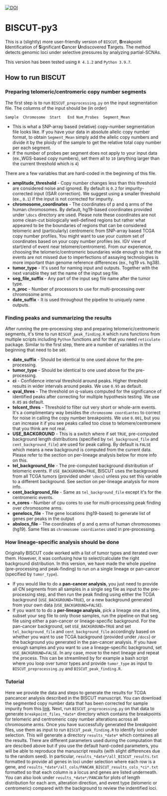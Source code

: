 [![DOI](https://zenodo.org/badge/558464969.svg)](https://zenodo.org/badge/latestdoi/558464969)

# BISCUT-py3
This is a (slightly) more user-friendly version of `BISCUT`,
**B**reakpoint **I**dentification of **S**ignificant **C**ancer **U**ndiscovered **T**argets. The method detects genomic loci under selective pressures by analyzing partial-SCNAs.

This version has been tested using `R 4.1.2` and `Python 3.9.7`. 

## How to run BISCUT
### Preparing telomeric/centromeric copy number segments
The first step is to run `BISCUT_preprocessing.py` on the input segmentation file. 
The columns of the input should be (in order)
```
Sample	Chromosome	Start	End	Num_Probes	Segment_Mean
```
 - This is what a SNP-array based (relative) copy-number segmentation file looks like.
 If you have your data in absolute allelic copy number format, to obtain `Segment_Mean` simply add the allelic 
 copy numbers and divide it by the ploidy of the sample to get
 the relative total copy number per each segment. 
 - If the number of probes per 
 segment does not apply to your input data (ex.,WGS-based copy numbers), set them all to `10` (anything larger than the current threshold which is `4`)
 
There are a few variables that are hard-coded in the beginning of this file.

 - **amplitude_threshold** - Copy number changes less than this threshold are considered noise and ignored. By default is `0.2` for impurity-corrected input (ISAR correction). We suggest using a smaller threshold (ex., `0.1`) if the input is not corrected for impurity.
 - **chromosome_coordinates** - The coordinates of p and q arms of the human chromosomes. By default, hg19-based coordinates provided under `\docs` directory are used. Please note these coordinates are not some clean-cut biologically well-defined regions but rather what appeared to be the boundaries of regions that can be considered telomeric and (particularly) centromeric from SNP-array based TCGA copy number profiles. You might want to use your custom set of coordinates based on your copy number profiles (ex. IGV view of start/end of event near telomere/centromere). From our experience, choosing the telomeric/centromeric boundaries wide enough so that the events are not missed due to imperfections of assaying technologies is more important than genome reference differences (ex., hg19 vs. hg38).
 - **tumor_type** - It's used for naming input and outputs. Together with the next variable they set the name of the input seg file.
 - **seg_file_suffix** - Any part of the input seg file name after the tumor type.
 - **n_proc** - Number of processors to use for multi-processing over chromosome arms.
 - **date_suffix** - It is used throughout the pipeline to uniquely name outputs.

### Finding peaks and summarizing the results
After running the pre-processing step and preparing telomeric/centromeric segments, it's time to run `BISCUT_peak_finding.R` which runs functions from multiple scripts including `Python` functions and for that you need `reticulate` package. Similar to the first step, there are a number of variables in the beginning that need to be set.

 - **date_suffix** - Should be identical to one used above for the pre-processing.
 - **tumor_type** - Should be identical to one used above for the pre-processing.
 - **ci** - Confidence interval threshold around peaks. Higher threshold results in wider intervals around peaks. We use `0.95` as default.
 - **qval_thres** - The threshold on q-values computed for the significance of 
 identified peaks after correcting for multiple hypothesis testing. We use `0.05` as default.
 - **telcent_thres** - Threshold to filter out very short or whole-arm events. It's a complimentary way besides the `chromosome coordiantes` to correct for noise in calling the copy number breakpoints. We use `0.001`, but you can increase it if you see peaks called too close to telomere/centromere that you think are not real.
  - **USE_BACKGROUND** - This is a switch where if set `TRUE`, pre-computed background length distributions (specified by `tel_background_file` and `cent_background_file`) are used for peak calling. By default is `FALSE` which means a new background is computed from the current data. Please refer to the section on per-lineage analysis below for more info on this.
  - **tel_background_file** - The pre-computed background distribution of telomeric events. If `USE_BACKGROUND=TRUE`, BISCUT uses the background from all TCGA tumors (provided under `\docs`) unless you set this variable to a different background. See section on per-lineage analysis for more info.
  - **cent_background_file** - Same as `tel_background_file` except it's for the centromeric events. 
  - **n_cores** - Number of cpu cores to use for multi-processing peak finding over chromosome arms.
  - **genelocs_file** - The gene locations (hg19-based) to generate list of genes per peaks in the output
  - **abslocs_file** - The coordinates of p and q arms of human chromosomes (hg19). Same files as `chromosome coordiantes` used in pre-processing.
  

### How lineage-specific analysis should be done
Originally BISCUT code worked with a list of tumor types and iterated over them. However, it was confusing how to select/calculate the right background distribution. In this version, we have made the whole pipeline (pre-processing and peak-finding) to run on a single lineage or pan-cancer (specified by `tumor_type`).

 - If you would like to do a **pan-cancer analysis**, you just need to provide all CN segments from all samples in a single seg file as input to the pre-processing step, and then run the peak finding using either the TCGA background (`USE_BACKGROUND=TRUE`), or a new background generated from your own data (`USE_BACKGROUND=FALSE`).
  - If you want to to do a **per-lineage analysis**, pick a lineage one at a time, subset your seg file to only those samples, run the pipeline on that seg file using either a pan-cancer or lineage-specific background. For the pan-cancer background, set `USE_BACKGROUND=TRUE` and set `tel_background_file` and `cent_background_file` accordingly based on whether you want to use TCGA background (provided under `/docs`) or the background you generated in the pan-cancer analysis. If you have enough samples and you want to use a lineage-specific background, set `USE_BACKGROUND=FALSE`. In any case, move to the next lineage and repeat the process. This can be streamlined by for example a bash script where you loop over tumor types and provide `tumor_type` as input to `BISCUT_preprocessing.py` and `BISCUT_peak_finding.R`.

### Tutorial
Here we provide the data and steps to generate the results for TCGA pancancer analysis described in the BISCUT manuscript. You can download the segmented copy number data that has been corrected for sample impurity from this [link][pancan-data]. Next, run `BISCUT_preprocessing.py` on that data to generate `breakpoint_files_*date*` directory which contains the breakpoints for telomeric and centromeric copy number alterations across all chromosome arms. Once you have successfully generated the breakpoint files, use them as input to run `BISCUT_peak_finding.R` to identify loci under selection. This will generate a directory `results_*date*` which containes all the results. There are different parameters used during the computation that are descibed above but if you use the default hard-coded parameters, you will be able to reproduce the manuscript results (with slight differences due to the random seed). In particular, `results_*date*/all_BISCUT_results.txt` formatted to provide all genes in loci under selection where each row is a gene, and `results_*date*/all_cols/PANCAN_BISCUT_results_cols_*ci*.txt` formatted so that each column is a locus and genes are listed underneath. You can also look under `results_*date*/PANCAN` for plots of length distribution for each arm, alteration direction, and event type (telomeric or centromeric) compared with the background to review the indentified loci.


[pancan-data]: https://drive.google.com/drive/folders/1-VZ_A0uodEs04Jg-Gphkl3HU5VdEyICW?usp=share_link

